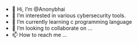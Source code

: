 - 👋 Hi, I’m @Anonybhai
- 👀 I’m interested in various cybersecurity tools.
- 🌱 I’m currently learning c programming language
- 💞️ I’m looking to collaborate on ...
- 📫 How to reach me ...

<!---
Anonybhai/Anonybhai is a ✨ special ✨ repository because its `README.md` (this file) appears on your GitHub profile.
You can click the Preview link to take a look at your changes.
--->

